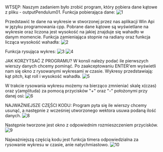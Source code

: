 WTSĘP: Naszym zadaniem było zrobić program, który pobiera dane kątowe z pliku - outputPendulum01.
Funkcja pobierająca dane:
![1](https://user-images.githubusercontent.com/84075025/122977547-d4e07600-d395-11eb-91e7-8547b1cead3c.png)

Przedstawić te dane na wykresie w stworzonej przez nas aplikacji Win Api w języku programowania cpp. Pobrane dane kątowe są wyświetlane na wykresie oraz liczona jest wysokość na jakiej znajduje się wahadło w danym momencie.
Funkcja zamieniająca stopnie na radiany oraz funkcja licząca wysokość wahadła:
![2](https://user-images.githubusercontent.com/84075025/122977586-e033a180-d395-11eb-968f-3ad3f2d4c3cf.png)

Funkcja rysująca wykres:
![3](https://user-images.githubusercontent.com/84075025/122977633-ede92700-d395-11eb-86b0-84c9686fad65.png)
![4](https://user-images.githubusercontent.com/84075025/122977679-fb9eac80-d395-11eb-8ca3-2b35ca3332f1.png)

JAK KORZYTSAĆ Z PROGRAMU?
W konsli należy podać ile pierwszych wierszy danych chcemy pominąć. Po zaakceptowaniu ENTER'em wyświetli nam się okno z rysowanymi wykresami w czasie. Wykresy przedstawiają: kąt pitch, kąt roll i wysokość wahadła.
![5](https://user-images.githubusercontent.com/84075025/122977721-05c0ab00-d396-11eb-9d10-799d7adf1f8c.png)

W trakcie rysowania wykresu możemy na bierząco zmnieniać skalę x(czas) oraz y(amplituda) za pomocą przycisków "+" oraz "-" położonymi przy danej osi:
![6](https://user-images.githubusercontent.com/84075025/122977764-11ac6d00-d396-11eb-99b9-f8cbb1f1e8fa.png)

NAJWAŻNIEJSZE CZĘŚCI KODU:
Program pyta się ile wierszy chcemy usunąć, a następnie z wcześniej utworzonego wektora usuwa podaną ilość danych.
![8](https://user-images.githubusercontent.com/84075025/122977810-1bce6b80-d396-11eb-83f7-a90e01ec83fd.png)

Następnie tworzone jest okno z odpowiednim rozmieszczeniem przycisków.
![9](https://user-images.githubusercontent.com/84075025/122977835-24bf3d00-d396-11eb-94a4-28e2b9b5fba0.png)

Najważniejszą częścią kodu jest funkcja timera odpowiedzialna za rysowanie wykresu w czasie, anie natychmiastowo.
![10](https://user-images.githubusercontent.com/84075025/122977914-34d71c80-d396-11eb-852e-6a31cdb114aa.png)
